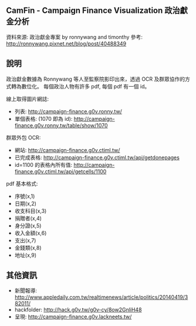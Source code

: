 CamFin - Campaign Finance Visualization 政治獻金分析
------------------

資料來源: 政治獻金專案 by ronnywang and timonthy
參考:  http://ronnywang.pixnet.net/blog/post/40488349

說明
------------------
政治獻金數據為 Ronnywang 等人至監察院影印出來，透過 OCR 及群眾協作的方式轉為數位化。
每個政治人物有許多 pdf, 每個 pdf 有一個 id。

線上取得圖片網誌:
* 列表: http://campaign-finance.g0v.ronny.tw/
* 單個表格: (1070 即為 id): http://campaign-finance.g0v.ronny.tw/table/show/1070

群眾外包 OCR:
* 網站: http://campaign-finance.g0v.ctiml.tw/
* 已完成表格: http://campaign-finance.g0v.ctiml.tw/api/getdonepages 
* id=1100 的表格內所有值: http://campaign-finance.g0v.ctiml.tw/api/getcells/1100 

pdf 基本格式:
* 序號(x,1)
* 日期(x,2)
* 收支科目(x,3)
* 捐贈者(x,4)
* 身分證(x,5)
* 收入金額(x,6)
* 支出(x,7)
* 金錢類(x,8)
* 地址(x,9)
 
其他資訊
---------------
* 新聞報導: http://www.appledaily.com.tw/realtimenews/article/politics/20140419/382011/
* hackfolder: http://hack.g0v.tw/g0v-cy/8ow2GnliH48
* 呈現: http://campaign-finance.g0v.lackneets.tw/
